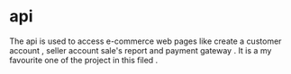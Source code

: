 # api
The api is used to access e-commerce web pages  like create a customer account , seller account sale's report and payment gateway . It is a  my favourite one of the project  in this filed . 
